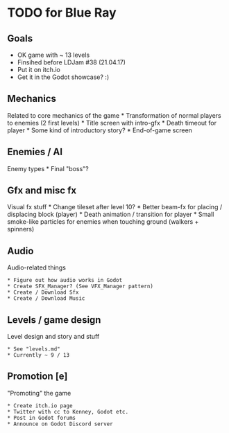 # TODO for Blue Ray

## Goals 
* OK game with ~ 13 levels
* Finsihed before LDJam #38 (21.04.17)
* Put it on itch.io
* Get it in the Godot showcase? :)

## Mechanics
Related to core mechanics of the game
	* Transformation of normal players to enemies (2 first levels)
	* Title screen with intro-gfx
	* Death timeout for player
	* Some kind of introductory story?
	* End-of-game screen

## Enemies / AI
Enemy types
	* Final "boss"?

## Gfx and misc fx
Visual fx stuff
	* Change tileset after level 10?
	* Better beam-fx for placing / displacing block (player)
	* Death animation / transition for player
	* Small smoke-like particles for enemies when touching ground (walkers + spinners)

## Audio
Audio-related things

	* Figure out how audio works in Godot
	* Create SFX_Manager? (See VFX_Manager pattern)
	* Create / Download Sfx
	* Create / Download Music

## Levels / game design
Level design and story and stuff

	* See "levels.md"
	* Currently ~ 9 / 13

## Promotion [e]
"Promoting" the game

	* Create itch.io page
	* Twitter with cc to Kenney, Godot etc.
	* Post in Godot forums
	* Announce on Godot Discord server